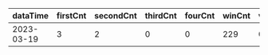 |dataTime|firstCnt|secondCnt|thirdCnt|fourCnt|winCnt|vrate|wrate|
|-|-|-|-|-|-|-|-|
|2023-03-19|3|2|0|0|229|0%|0%|